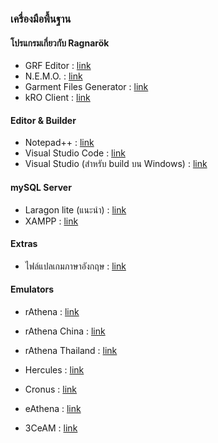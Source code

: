### เครื่องมือพื้นฐาน
#### โปรแกรมเกี่ยวกับ Ragnarök

* GRF Editor : [link](https://rathena.org/board/files/file/2766-grf-editor/)
* N.E.M.O. : [link](https://gitlab.com/4144/Nemo/)
* Garment Files Generator : [link](https://github.com/X-EcutiOnner/Garment_Files_Generator)
* kRO Client : [link](http://nemo.herc.ws/downloads/)

#### Editor & Builder

* Notepad++  : [link](https://notepad-plus-plus.org/downloads/)
* Visual Studio Code : [link](https://code.visualstudio.com/)
* Visual Studio (สำหรับ build บน Windows)  : [link](https://visualstudio.microsoft.com/)

#### mySQL Server

* Laragon lite (แนะนำ)  : [link](https://laragon.org/download/)
* XAMPP : [link](https://www.apachefriends.org/index.html)

#### Extras

* ไฟล์แปลเกมภาษาอังกฤษ : [link](https://github.com/llchrisll/ROenglishRE)

#### Emulators

* rAthena : [link](https://github.com/rathena/rathena)
* rAthena China : [link](https://github.com/rAthenaCN/rAthenaCN)
* rAthena Thailand : [link](https://github.com/rAthena-Thailand/rathena)


* Hercules : [link](https://github.com/HerculesWS/Hercules)
* Cronus : [link](https://github.com/Cronus-Emulator/Cronus)


* eAthena : [link](https://github.com/eathena/eathena)
* 3CeAM : [link](https://github.com/3CeAM/3CeAM)


